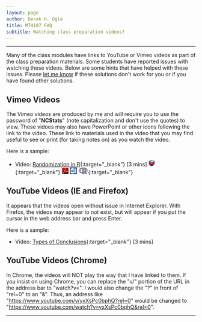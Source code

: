 ```yaml
---
layout: page
author: Derek H. Ogle
title: MTH107 FAQ
subtitle: Watching class preparation videos?
---
```


----

Many of the class modules have links to YouTube or Vimeo videos as part of the class preparation materials. Some students have reported issues with watching these videos. Below are some hints that have helped with these issues. Please [let me know](mailto:derek@derekogle.com) if these solutions don't work for you or if you have found other solutions.

## Vimeo Videos
The Vimeo videos are produced by me and will require you to use the password of "**NCStats**" (note capitalization and don't use the quotes) to view. These vidoes may also have PowerPoint or other icons following the link to the video. These link to materials used in the video that you may find useful to see or print (for taking notes on) as you watch the video.

Here is a sample:

* Video: [Randomization in R](https://vimeo.com/user45324800/random-numbers){:target="_blank"} [3 mins] [![Web](../../../img/web.png)](../../../modules/DataProduction_RHO.html){:target="_blank"}  [![PDF](../../../img/pdf.png)](../../../modules/DataProduction_RHO.pdf) [![MSWord](../../../img/word.png)](../../../modules/DataProduction_RHO.docx)  [![R](../../../img/Rlogo.png)](../../../modules/DataProduction_RHO.R){:target="_blank"}


## YouTube Videos (IE and Firefox)
It appears that the videos open without issue in Internet Explorer. With Firefox, the videos may appear to not exist, but will appear if you put the cursor in the web address bar and press Enter.

Here is a sample:

* Video: [Types of Conclusions](https://www.youtube.com/v/5zkg1w5zoQ0?rel=0&start=1597){:target="_blank"} [3 mins]


## YouTube Videos (Chrome)
In Chrome, the videos will NOT play the way that I have linked to them. If you insist on using Chrome, you can replace the "v/" portion of the URL in the address bar to "watch?v=". I would also change the "?" in front of "rel=0" to an "&". Thus, an address like "https://www.youtube.com/v/yxXsPc0bphQ?rel=0" would be changed to "https://www.youtube.com/watch?v=yxXsPc0bphQ&rel=0".

----
